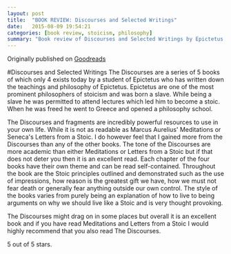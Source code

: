 ```yaml
---
layout: post
title:  "BOOK REVIEW: Discourses and Selected Writings"
date:   2015-08-09 19:54:21
categories: [book review, stoicism, philosophy]
summary: "Book review of Discourses and Selected Writings by Epictetus."
---
```

Originally published on [Goodreads](https://www.goodreads.com/review/show/1124722341)

#Discourses and Selected Writings
The Discourses are a series of 5 books of which only 4 exists today by a student of Epictetus who has written down the teachings and philosophy of Epictetus.
Epictetus are one of the most prominent philosophers of stoicism and was born a slave. While being a slave he was permitted to attend lectures which led him to become a stoic. When he was freed he went to Greece and opened a philosophy school.

The Discourses and fragments are incredibly powerful resources to use in your own life. While it is not as readable as Marcus Aurelius' Meditations or Seneca's Letters from a Stoic. I do however feel that I gained more from the Discourses than any of the other books.
The tone of the Discourses are more academic than either Meditations or Letters from a Stoic but if that does not deter you then it is an excellent read. Each chapter of the four books have their own theme and can be read self-contained. Throughout the book are the Stoic principles outlined and demonstrated such as the use of impressions, how reason is the greatest gift we have, how we must not fear death or generally fear anything outside our own control.
The style of the books varies from purely being an explanation of how to live to being arguments on why we should live like a Stoic and is very thought provoking.

The Discourses might drag on in some places but overall it is an excellent book and if you have read Meditations and Letters from a Stoic I would highly recommend that you also read The Discourses.

5 out of 5 stars.
